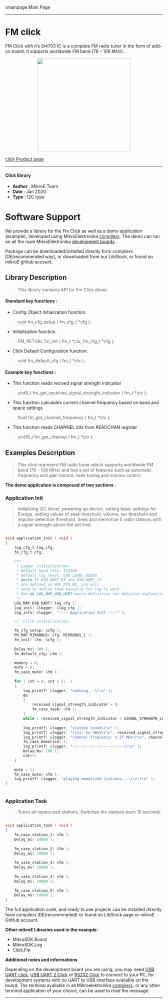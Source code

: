 \mainpage Main Page
 
---
# FM click

FM Click with it’s Si4703 IC is a complete FM radio tuner in the form of add-on board. It supports worldwide FM band (76 – 108 MHz).

<p align="center">
  <img src="https://download.mikroe.com/images/click_for_ide/fm_click.png" height=300px>
</p>

[click Product page](https://www.mikroe.com/fm-click)

---


#### Click library 

- **Author**        : MikroE Team
- **Date**          : Jan 2020.
- **Type**          : I2C type


# Software Support

We provide a library for the Fm Click 
as well as a demo application (example), developed using MikroElektronika 
[compilers](https://shop.mikroe.com/compilers). 
The demo can run on all the main MikroElektronika [development boards](https://shop.mikroe.com/development-boards).

Package can be downloaded/installed directly form compilers IDE(recommended way), or downloaded from our LibStock, or found on mikroE github account. 

## Library Description

> This library contains API for Fm Click driver.

#### Standard key functions :

- Config Object Initialization function.
> void fm_cfg_setup ( fm_cfg_t *cfg ); 
 
- Initialization function.
> FM_RETVAL fm_init ( fm_t *ctx, fm_cfg_t *cfg );

- Click Default Configuration function.
> void fm_default_cfg ( fm_t *ctx );


#### Example key functions :

- This function reads recived signal strength indicatior
> uint8_t fm_get_received_signal_strength_indicator ( fm_t *ctx );
 
- This function calculates current channel frequency based on band and space settings
> float fm_get_channel_frequency ( fm_t *ctx );

- This function reads CHANNEL bits from READCHAN register
> uint16_t fm_get_channel ( fm_t *ctx );

## Examples Description

> This click represent FM radio tuner which supports worldwide FM band (76 – 108 MHz)
> and has a set of features such as automatic frequency and gain control, seek tuning and volume control.

**The demo application is composed of two sections :**

### Application Init 

> Initializing I2C driver, powering up device, setting basic settings for Europe, 
> setting values of seek threshold, volume, snr threshold and impulse detection threshold.
> Seek and memorize 5 radio stations with a signal strength above the set limit.

```c

void application_init ( void )
{
    log_cfg_t log_cfg;
    fm_cfg_t cfg;

    /** 
     * Logger initialization.
     * Default baud rate: 115200
     * Default log level: LOG_LEVEL_DEBUG
     * @note If USB_UART_RX and USB_UART_TX 
     * are defined as HAL_PIN_NC, you will 
     * need to define them manually for log to work. 
     * See @b LOG_MAP_USB_UART macro definition for detailed explanation.
     */
    LOG_MAP_USB_UART( log_cfg );
    log_init( &logger, &log_cfg );
    log_info( &logger, "---- Application Init ----" );

    //  Click initialization.

    fm_cfg_setup( &cfg );
    FM_MAP_MIKROBUS( cfg, MIKROBUS_1 );
    fm_init( &fm, &cfg );
    
    Delay_ms( 500 );
    fm_default_cfg( &fm );

    memory = 0;
    mute = 0;
    fm_case_mute( &fm );
     
    for ( cnt = 0; cnt < 5;  )
    {
        log_printf( &logger, "seeking...\r\n" );
        do 
        {
            received_signal_strength_indicator = 0;
            fm_case_seek( &fm );
        }
        while ( received_signal_strength_indicator < SIGNAL_STRENGTH_LOWER_LIMIT ); //rssi value
        
        log_printf( &logger, "station found\r\n" );
        log_printf( &logger, "rssi: %u dBuV\r\n", received_signal_strength_indicator );
        log_printf( &logger, "channel frequency: %.2f MHz\r\n", channel_frequency );
        fm_case_memorize( );
        log_printf( &logger, "-----------------------\r\n" );
        Delay_ms( 100 );
        cnt++;
    }  
    
    mute = 1;
    fm_case_mute( &fm );
    log_printf( &logger, "playing memorized stations...\r\n\r\n" );
}
  
```

### Application Task

> Tunes all memorized stations. Switches the stations each 10 seconds.

```c

void application_task ( void )
{ 
    fm_case_station_1( &fm );
    Delay_ms( 10000 );
       
    fm_case_station_2( &fm );
    Delay_ms( 10000 );
    
    fm_case_station_3( &fm );
    Delay_ms( 10000 );
    
    fm_case_station_4( &fm );
    Delay_ms( 10000 );
    
    fm_case_station_5( &fm );
    Delay_ms( 10000 );
}

```

The full application code, and ready to use projects can be  installed directly form compilers IDE(recommneded) or found on LibStock page or mikroE GitHub accaunt.

**Other mikroE Libraries used in the example:** 

- MikroSDK.Board
- MikroSDK.Log
- Click.Fm

**Additional notes and informations**

Depending on the development board you are using, you may need 
[USB UART click](https://shop.mikroe.com/usb-uart-click), 
[USB UART 2 Click](https://shop.mikroe.com/usb-uart-2-click) or 
[RS232 Click](https://shop.mikroe.com/rs232-click) to connect to your PC, for 
development systems with no UART to USB interface available on the board. The 
terminal available in all Mikroelektronika 
[compilers](https://shop.mikroe.com/compilers), or any other terminal application 
of your choice, can be used to read the message.



---
